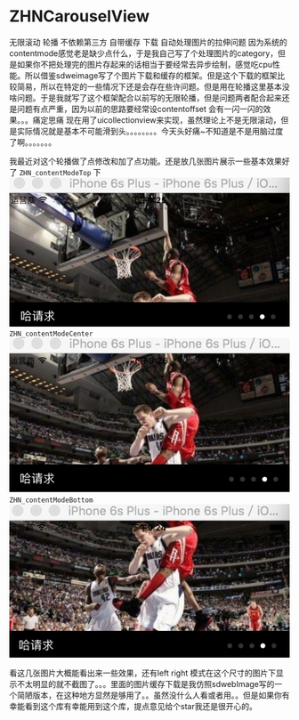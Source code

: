 # ZHNCarouselView
无限滚动 轮播 不依赖第三方 自带缓存 下载 自动处理图片的拉伸问题 因为系统的contentmode感觉老是缺少点什么，于是我自己写了个处理图片的category，但是如果你不把处理完的图片存起来的话相当于要经常去异步绘制，感觉吃cpu性能。所以借鉴sdweimage写了个图片下载和缓存的框架。但是这个下载的框架比较简易，所以在特定的一些情况下还是会存在些许问题。但是用在轮播这里基本没啥问题。于是我就写了这个框架配合以前写的无限轮播，但是问题两者配合起来还是问题有点严重，因为以前的思路要经常设contentoffset 会有一闪一闪的效果。。。痛定思痛 现在用了uicollectionview来实现，虽然理论上不是无限滚动，但是实际情况就是基本不可能滑到头。。。。。。。。今天头好痛~不知道是不是用脑过度了啊。。。。。。。


我最近对这个轮播做了点修改和加了点功能。还是放几张图片展示一些基本效果好了
`ZHN_contentModeTop` 下![top](https://raw.githubusercontent.com/zhnnnnn/ZHNCarouselView/master/top.png)
`ZHN_contentModeCenter` ![center](https://raw.githubusercontent.com/zhnnnnn/ZHNCarouselView/master/center.png)
`ZHN_contentModeBottom` ![bottom](https://raw.githubusercontent.com/zhnnnnn/ZHNCarouselView/master/bottom.png)

看这几张图片大概能看出来一些效果，还有left right 模式在这个尺寸的图片下显示不太明显的就不截图了。。。里面的图片缓存下载是我仿照sdwebImage写的一个简陋版本，在这种地方显然是够用了。。虽然没什么人看或者用。。但是如果你有幸能看到这个库有幸能用到这个库，提点意见给个star我还是很开心的。
